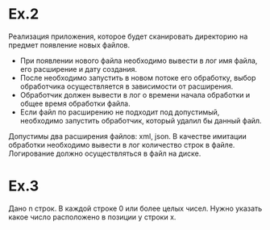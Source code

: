 # Ex.2
Реализация приложения, которое будет сканировать директорию на предмет появление новых файлов. 
* При появлении нового файла необходимо вывести в лог имя файла, его расширение и дату создания. 
* После необходимо запустить в новом потоке его обработку, выбор обработчика осуществляется в зависимости от расширения. 
* Обработчик должен вывести в лог о времени начала обработки и общее время обработки файла. 
* Если файл по расширению не подходит под допустимый, необходимо запустить 
обработчик, который удалил бы данный файл.

Допустимы два расширения файлов: xml, json.
В качестве имитации обработки необходимо вывести в лог количество строк в файле.
Логирование должно осуществляться в файл на диске.


# Ex.3
Дано n строк. В каждой строке 0 или более целых чисел. Нужно указать какое число расположено в позиции y строки x.
